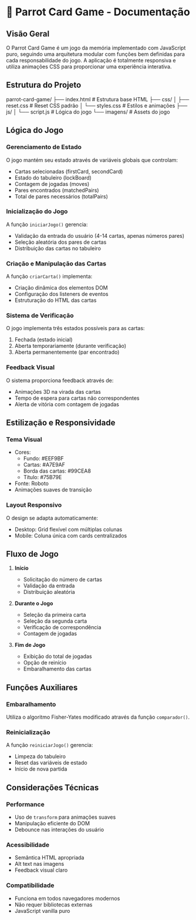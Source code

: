 # 🦜 Parrot Card Game - Documentação

## Visão Geral
O Parrot Card Game é um jogo da memória implementado com JavaScript puro, seguindo uma arquitetura modular com funções bem definidas para cada responsabilidade do jogo. A aplicação é totalmente responsiva e utiliza animações CSS para proporcionar uma experiência interativa.

## Estrutura do Projeto

parrot-card-game/
├── index.html # Estrutura base HTML
├── css/
│ ├── reset.css # Reset CSS padrão
│ └── styles.css # Estilos e animações
├── js/
│ └── script.js # Lógica do jogo
└── imagens/ # Assets do jogo

## Lógica do Jogo

### Gerenciamento de Estado
O jogo mantém seu estado através de variáveis globais que controlam:
- Cartas selecionadas (firstCard, secondCard)
- Estado do tabuleiro (lockBoard)
- Contagem de jogadas (moves)
- Pares encontrados (matchedPairs)
- Total de pares necessários (totalPairs)

### Inicialização do Jogo
A função `iniciarJogo()` gerencia:
- Validação da entrada do usuário (4-14 cartas, apenas números pares)
- Seleção aleatória dos pares de cartas
- Distribuição das cartas no tabuleiro

### Criação e Manipulação das Cartas
A função `criarCarta()` implementa:
- Criação dinâmica dos elementos DOM
- Configuração dos listeners de eventos
- Estruturação do HTML das cartas

### Sistema de Verificação
O jogo implementa três estados possíveis para as cartas:
1. Fechada (estado inicial)
2. Aberta temporariamente (durante verificação)
3. Aberta permanentemente (par encontrado)


### Feedback Visual
O sistema proporciona feedback através de:
- Animações 3D na virada das cartas
- Tempo de espera para cartas não correspondentes
- Alerta de vitória com contagem de jogadas

## Estilização e Responsividade

### Tema Visual
- Cores:
  - Fundo: #EEF9BF
  - Cartas: #A7E9AF
  - Borda das cartas: #99CEA8
  - Título: #75B79E
- Fonte: Roboto
- Animações suaves de transição

### Layout Responsivo
O design se adapta automaticamente:
- Desktop: Grid flexível com múltiplas colunas
- Mobile: Coluna única com cards centralizados

## Fluxo de Jogo

1. **Início**
   - Solicitação do número de cartas
   - Validação da entrada
   - Distribuição aleatória

2. **Durante o Jogo**
   - Seleção da primeira carta
   - Seleção da segunda carta
   - Verificação de correspondência
   - Contagem de jogadas

3. **Fim de Jogo**
   - Exibição do total de jogadas
   - Opção de reinício
   - Embaralhamento das cartas

## Funções Auxiliares

### Embaralhamento
Utiliza o algoritmo Fisher-Yates modificado através da função `comparador()`.

### Reinicialização
A função `reiniciarJogo()` gerencia:
- Limpeza do tabuleiro
- Reset das variáveis de estado
- Início de nova partida

## Considerações Técnicas

### Performance
- Uso de `transform` para animações suaves
- Manipulação eficiente do DOM
- Debounce nas interações do usuário

### Acessibilidade
- Semântica HTML apropriada
- Alt text nas imagens
- Feedback visual claro

### Compatibilidade
- Funciona em todos navegadores modernos
- Não requer bibliotecas externas
- JavaScript vanilla puro







